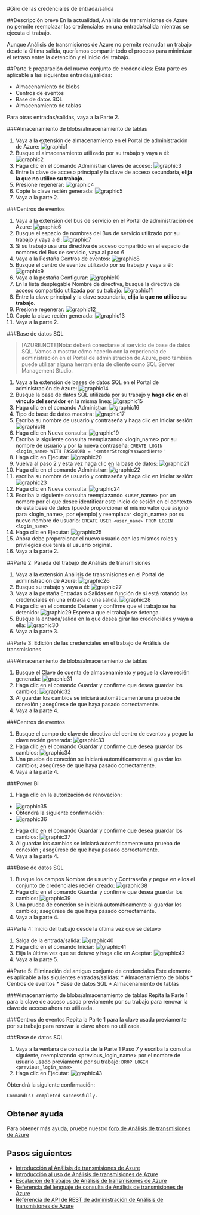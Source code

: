 <properties 
	pageTitle="Análisis de transmisiones: Giro de las credenciales de inicio de sesión para entradas y salidas | Azure" 
	description="Obtenga información acerca de cómo actualizar las credenciales para las entradas y salidas de Análisis de transmisiones." 
	services="stream-analytics" 
	documentationCenter="" 
	authors="jeffstokes72" 
	manager="paulettm" 
	editor="cgronlun"/>

<tags 
	ms.service="stream-analytics" 
	ms.devlang="na" 
	ms.topic="article" 
	ms.tgt_pltfrm="na" 
	ms.workload="data-services" 
	ms.date="08/04/2015" 
	ms.author="jeffstok"/>

#Giro de las credenciales de entrada/salida

##Descripción breve
En la actualidad, Análisis de transmisiones de Azure no permite reemplazar las credenciales en una entrada/salida mientras se ejecuta el trabajo.

Aunque Análisis de transmisiones de Azure no permite reanudar un trabajo desde la última salida, queríamos compartir todo el proceso para minimizar el retraso entre la detención y el inicio del trabajo.

##Parte 1: preparación del nuevo conjunto de credenciales:
Esta parte es aplicable a las siguientes entradas/salidas:

* Almacenamiento de blobs
* Centros de eventos
* Base de datos SQL
* Almacenamiento de tablas

Para otras entradas/salidas, vaya a la Parte 2.

###Almacenamiento de blobs/almacenamiento de tablas
1.  Vaya a la extensión de almacenamiento en el Portal de administración de Azure: ![graphic1][graphic1]
2.  Busque el almacenamiento utilizado por su trabajo y vaya a él: ![graphic2][graphic2]
3.  Haga clic en el comando Administrar claves de acceso: ![graphic3][graphic3]
4.  Entre la clave de acceso principal y la clave de acceso secundaria, **elija la que no utilice su trabajo**.
5.  Presione regenerar: ![graphic4][graphic4]
6.  Copie la clave recién generada: ![graphic5][graphic5]
7.  Vaya a la parte 2.

###Centros de eventos
1.  Vaya a la extensión del bus de servicio en el Portal de administración de Azure: ![graphic6][graphic6]
2.  Busque el espacio de nombres del Bus de servicio utilizado por su trabajo y vaya a él: ![graphic7][graphic7]
3.  Si su trabajo usa una directiva de acceso compartido en el espacio de nombres del Bus de servicio, vaya al paso 6  
4.  Vaya a la Pestaña Centros de eventos: ![graphic8][graphic8]
5.  Busque el centro de eventos utilizado por su trabajo y vaya a él: ![graphic9][graphic9]
6.  Vaya a la pestaña Configurar: ![graphic10][graphic10]
7.  En la lista desplegable Nombre de directiva, busque la directiva de acceso compartido utilizada por su trabajo: ![graphic11][graphic11]
8.  Entre la clave principal y la clave secundaria, **elija la que no utilice su trabajo**.  
9.  Presione regenerar: ![graphic12][graphic12]
10. Copie la clave recién generada: ![graphic13][graphic13]
11. Vaya a la parte 2.  

###Base de datos SQL

>[AZURE.NOTE]Nota: deberá conectarse al servicio de base de datos SQL. Vamos a mostrar cómo hacerlo con la experiencia de administración en el Portal de administración de Azure, pero también puede utilizar alguna herramienta de cliente como SQL Server Management Studio.

1.  Vaya a la extensión de bases de datos SQL en el Portal de administración de Azure: ![graphic14][graphic14]
2.  Busque la base de datos SQL utilizada por su trabajo y **haga clic en el vínculo del servidor** en la misma línea: ![graphic15][graphic15]
3.  Haga clic en el comando Administrar: ![graphic16][graphic16]
4.  Tipo de base de datos maestra: ![graphic17][graphic17]
5.  Escriba su nombre de usuario y contraseña y haga clic en Iniciar sesión: ![graphic18][graphic18]
6.  Haga clic en Nueva consulta: ![graphic19][graphic19]
7.  Escriba la siguiente consulta reemplazando <login_name> por su nombre de usuario y <enterStrongPasswordHere> por la nueva contraseña: `CREATE LOGIN <login_name> WITH PASSWORD = '<enterStrongPasswordHere>'`
8.  Haga clic en Ejecutar: ![graphic20][graphic20]
9.  Vuelva al paso 2 y esta vez haga clic en la base de datos: ![graphic21][graphic21]
10. Haga clic en el comando Administrar: ![graphic22][graphic22]
11. escriba su nombre de usuario y contraseña y haga clic en Iniciar sesión: ![graphic23][graphic23]
12. Haga clic en Nueva consulta: ![graphic24][graphic24]
13. Escriba la siguiente consulta reemplazando <user_name> por un nombre por el que desee identificar este inicio de sesión en el contexto de esta base de datos (puede proporcionar el mismo valor que asignó para <login_name>, por ejemplo) y reemplazar <login_name> por su nuevo nombre de usuario: `CREATE USER <user_name> FROM LOGIN <login_name>`
14. Haga clic en Ejecutar: ![graphic25][graphic25]
15. Ahora debe proporcionar el nuevo usuario con los mismos roles y privilegios que tenía el usuario original.
16. Vaya a la parte 2.

##Parte 2: Parada del trabajo de Análisis de transmisiones
1.  Vaya a la extensión Análisis de transmisiones en el Portal de administración de Azure: ![graphic26][graphic26]
2.  Busque su trabajo y vaya a él: ![graphic27][graphic27]
3.  Vaya a la pestaña Entradas o Salidas en función de si está rotando las credenciales en una entrada o una salida. ![graphic28][graphic28]
4.  Haga clic en el comando Detener y confirme que el trabajo se ha detenido: ![graphic29][graphic29] Espere a que el trabajo se detenga.
5.  Busque la entrada/salida en la que desea girar las credenciales y vaya a ella: ![graphic30][graphic30]
6.  Vaya a la parte 3.

##Parte 3: Edición de las credenciales en el trabajo de Análisis de transmisiones

###Almacenamiento de blobs/almacenamiento de tablas
1.	Busque el Clave de cuenta de almacenamiento y pegue la clave recién generada: ![graphic31][graphic31]
2.	Haga clic en el comando Guardar y confirme que desea guardar los cambios: ![graphic32][graphic32]
3.	Al guardar los cambios se iniciará automáticamente una prueba de conexión ; asegúrese de que haya pasado correctamente.
4.	Vaya a la parte 4.

###Centros de eventos
1.	Busque el campo de clave de directiva del centro de eventos y pegue la clave recién generada: ![graphic33][graphic33]
2.	Haga clic en el comando Guardar y confirme que desea guardar los cambios: ![graphic34][graphic34]
3.	Una prueba de conexión se iniciará automáticamente al guardar los cambios; asegúrese de que haya pasado correctamente.
4.	Vaya a la parte 4.

###Power BI
1.	Haga clic en la autorización de renovación:  
* ![graphic35][graphic35]
* Obtendrá la siguiente confirmación:  
* ![graphic36][graphic36]
2.	Haga clic en el comando Guardar y confirme que desea guardar los cambios: ![graphic37][graphic37]
3.	Al guardar los cambios se iniciará automáticamente una prueba de conexión ; asegúrese de que haya pasado correctamente.
4.	Vaya a la parte 4.

###Base de datos SQL
1.	Busque los campos Nombre de usuario y Contraseña y pegue en ellos el conjunto de credenciales recién creado: ![graphic38][graphic38]
2.	Haga clic en el comando Guardar y confirme que desea guardar los cambios: ![graphic39][graphic39]
3.	Una prueba de conexión se iniciará automáticamente al guardar los cambios; asegúrese de que haya pasado correctamente.  
4.	Vaya a la parte 4.

##Parte 4: Inicio del trabajo desde la última vez que se detuvo
1.	Salga de la entrada/salida: ![graphic40][graphic40]
2.	Haga clic en el comando Iniciar: ![graphic41][graphic41]
3.	Elija la última vez que se detuvo y haga clic en Aceptar: ![graphic42][graphic42]
4.	Vaya a la parte 5.  

##Parte 5: Eliminación del antiguo conjunto de credenciales
Este elemento es aplicable a las siguientes entradas/salidas: * Almacenamiento de blobs * Centros de eventos * Base de datos SQL * Almacenamiento de tablas

###Almacenamiento de blobs/almacenamiento de tablas
Repita la Parte 1 para la clave de acceso usada previamente por su trabajo para renovar la clave de acceso ahora no utilizada.

###Centros de eventos
Repita la Parte 1 para la clave usada previamente por su trabajo para renovar la clave ahora no utilizada.

###Base de datos SQL
1.	Vaya a la ventana de consulta de la Parte 1 Paso 7 y escriba la consulta siguiente, reemplazando <previous_login_name> por el nombre de usuario usado previamente por su trabajo: `DROP LOGIN <previous_login_name>`  
2.	Haga clic en Ejecutar: ![graphic43][graphic43]  

Obtendrá la siguiente confirmación:

	Command(s) completed successfully.

## Obtener ayuda
Para obtener más ayuda, pruebe nuestro [foro de Análisis de transmisiones de Azure](https://social.msdn.microsoft.com/Forums/en-US/home?forum=AzureStreamAnalytics)

## Pasos siguientes

- [Introducción al Análisis de transmisiones de Azure](stream-analytics-introduction.md)
- [Introducción al uso de Análisis de transmisiones de Azure](stream-analytics-get-started.md)
- [Escalación de trabajos de Análisis de transmisiones de Azure](stream-analytics-scale-jobs.md)
- [Referencia del lenguaje de consulta de Análisis de transmisiones de Azure](https://msdn.microsoft.com/library/azure/dn834998.aspx)
- [Referencia de API de REST de administración de Análisis de transmisiones de Azure](https://msdn.microsoft.com/library/azure/dn835031.aspx)


[graphic1]: ./media/stream-analytics-login-credentials-inputs-outputs/1-stream-analytics-login-credentials-inputs-outputs.png
[graphic2]: ./media/stream-analytics-login-credentials-inputs-outputs/2-stream-analytics-login-credentials-inputs-outputs.png
[graphic3]: ./media/stream-analytics-login-credentials-inputs-outputs/3-stream-analytics-login-credentials-inputs-outputs.png
[graphic4]: ./media/stream-analytics-login-credentials-inputs-outputs/4-stream-analytics-login-credentials-inputs-outputs.png
[graphic5]: ./media/stream-analytics-login-credentials-inputs-outputs/5-stream-analytics-login-credentials-inputs-outputs.png
[graphic6]: ./media/stream-analytics-login-credentials-inputs-outputs/6-stream-analytics-login-credentials-inputs-outputs.png
[graphic7]: ./media/stream-analytics-login-credentials-inputs-outputs/7-stream-analytics-login-credentials-inputs-outputs.png
[graphic8]: ./media/stream-analytics-login-credentials-inputs-outputs/8-stream-analytics-login-credentials-inputs-outputs.png
[graphic9]: ./media/stream-analytics-login-credentials-inputs-outputs/9-stream-analytics-login-credentials-inputs-outputs.png
[graphic10]: ./media/stream-analytics-login-credentials-inputs-outputs/10-stream-analytics-login-credentials-inputs-outputs.png
[graphic11]: ./media/stream-analytics-login-credentials-inputs-outputs/11-stream-analytics-login-credentials-inputs-outputs.png
[graphic12]: ./media/stream-analytics-login-credentials-inputs-outputs/12-stream-analytics-login-credentials-inputs-outputs.png
[graphic13]: ./media/stream-analytics-login-credentials-inputs-outputs/13-stream-analytics-login-credentials-inputs-outputs.png
[graphic14]: ./media/stream-analytics-login-credentials-inputs-outputs/14-stream-analytics-login-credentials-inputs-outputs.png
[graphic15]: ./media/stream-analytics-login-credentials-inputs-outputs/15-stream-analytics-login-credentials-inputs-outputs.png
[graphic16]: ./media/stream-analytics-login-credentials-inputs-outputs/16-stream-analytics-login-credentials-inputs-outputs.png
[graphic17]: ./media/stream-analytics-login-credentials-inputs-outputs/17-stream-analytics-login-credentials-inputs-outputs.png
[graphic18]: ./media/stream-analytics-login-credentials-inputs-outputs/18-stream-analytics-login-credentials-inputs-outputs.png
[graphic19]: ./media/stream-analytics-login-credentials-inputs-outputs/19-stream-analytics-login-credentials-inputs-outputs.png
[graphic20]: ./media/stream-analytics-login-credentials-inputs-outputs/20-stream-analytics-login-credentials-inputs-outputs.png
[graphic21]: ./media/stream-analytics-login-credentials-inputs-outputs/21-stream-analytics-login-credentials-inputs-outputs.png
[graphic22]: ./media/stream-analytics-login-credentials-inputs-outputs/22-stream-analytics-login-credentials-inputs-outputs.png
[graphic23]: ./media/stream-analytics-login-credentials-inputs-outputs/23-stream-analytics-login-credentials-inputs-outputs.png
[graphic24]: ./media/stream-analytics-login-credentials-inputs-outputs/24-stream-analytics-login-credentials-inputs-outputs.png
[graphic25]: ./media/stream-analytics-login-credentials-inputs-outputs/25-stream-analytics-login-credentials-inputs-outputs.png
[graphic26]: ./media/stream-analytics-login-credentials-inputs-outputs/26-stream-analytics-login-credentials-inputs-outputs.png
[graphic27]: ./media/stream-analytics-login-credentials-inputs-outputs/27-stream-analytics-login-credentials-inputs-outputs.png
[graphic28]: ./media/stream-analytics-login-credentials-inputs-outputs/28-stream-analytics-login-credentials-inputs-outputs.png
[graphic29]: ./media/stream-analytics-login-credentials-inputs-outputs/29-stream-analytics-login-credentials-inputs-outputs.png
[graphic30]: ./media/stream-analytics-login-credentials-inputs-outputs/30-stream-analytics-login-credentials-inputs-outputs.png
[graphic31]: ./media/stream-analytics-login-credentials-inputs-outputs/31-stream-analytics-login-credentials-inputs-outputs.png
[graphic32]: ./media/stream-analytics-login-credentials-inputs-outputs/32-stream-analytics-login-credentials-inputs-outputs.png
[graphic33]: ./media/stream-analytics-login-credentials-inputs-outputs/33-stream-analytics-login-credentials-inputs-outputs.png
[graphic34]: ./media/stream-analytics-login-credentials-inputs-outputs/34-stream-analytics-login-credentials-inputs-outputs.png
[graphic35]: ./media/stream-analytics-login-credentials-inputs-outputs/35-stream-analytics-login-credentials-inputs-outputs.png
[graphic36]: ./media/stream-analytics-login-credentials-inputs-outputs/36-stream-analytics-login-credentials-inputs-outputs.png
[graphic37]: ./media/stream-analytics-login-credentials-inputs-outputs/37-stream-analytics-login-credentials-inputs-outputs.png
[graphic38]: ./media/stream-analytics-login-credentials-inputs-outputs/38-stream-analytics-login-credentials-inputs-outputs.png
[graphic39]: ./media/stream-analytics-login-credentials-inputs-outputs/39-stream-analytics-login-credentials-inputs-outputs.png
[graphic40]: ./media/stream-analytics-login-credentials-inputs-outputs/40-stream-analytics-login-credentials-inputs-outputs.png
[graphic41]: ./media/stream-analytics-login-credentials-inputs-outputs/41-stream-analytics-login-credentials-inputs-outputs.png
[graphic42]: ./media/stream-analytics-login-credentials-inputs-outputs/42-stream-analytics-login-credentials-inputs-outputs.png
[graphic43]: ./media/stream-analytics-login-credentials-inputs-outputs/43-stream-analytics-login-credentials-inputs-outputs.png
 

<!---HONumber=August15_HO6-->